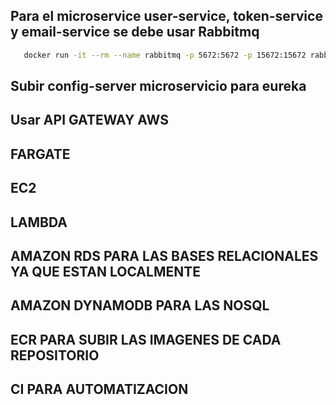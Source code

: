 ## Para el microservice user-service, token-service y email-service se debe usar Rabbitmq
 ```bash
    docker run -it --rm --name rabbitmq -p 5672:5672 -p 15672:15672 rabbitmq:3.13-management
```
## Subir config-server microservicio para eureka
## Usar API GATEWAY AWS
## FARGATE
## EC2
## LAMBDA
## AMAZON RDS PARA LAS BASES RELACIONALES YA QUE ESTAN LOCALMENTE
## AMAZON DYNAMODB PARA LAS NOSQL
## ECR PARA SUBIR LAS IMAGENES DE CADA REPOSITORIO
## CI PARA AUTOMATIZACION 

